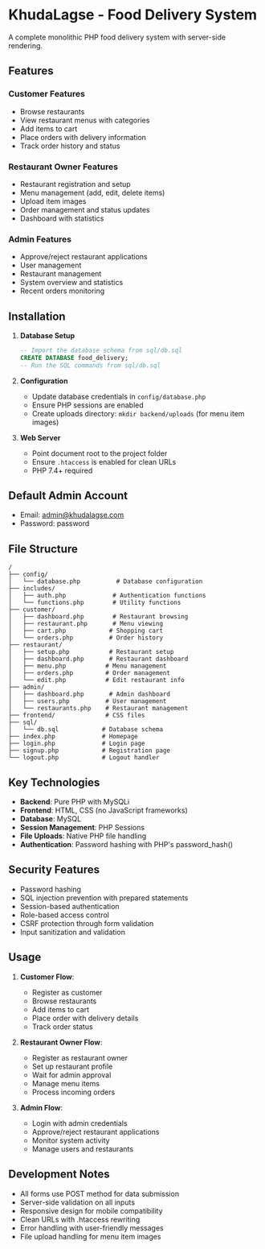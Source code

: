 # KhudaLagse - Food Delivery System

A complete monolithic PHP food delivery system with server-side rendering.

## Features

### Customer Features
- Browse restaurants
- View restaurant menus with categories
- Add items to cart
- Place orders with delivery information
- Track order history and status

### Restaurant Owner Features
- Restaurant registration and setup
- Menu management (add, edit, delete items)
- Upload item images
- Order management and status updates
- Dashboard with statistics

### Admin Features
- Approve/reject restaurant applications
- User management
- Restaurant management
- System overview and statistics
- Recent orders monitoring

## Installation

1. **Database Setup**
   ```sql
   -- Import the database schema from sql/db.sql
   CREATE DATABASE food_delivery;
   -- Run the SQL commands from sql/db.sql
   ```

2. **Configuration**
   - Update database credentials in `config/database.php`
   - Ensure PHP sessions are enabled
   - Create uploads directory: `mkdir backend/uploads` (for menu item images)

3. **Web Server**
   - Point document root to the project folder
   - Ensure `.htaccess` is enabled for clean URLs
   - PHP 7.4+ required

## Default Admin Account
- Email: admin@khudalagse.com
- Password: password

## File Structure

```
/
├── config/
│   └── database.php          # Database configuration
├── includes/
│   ├── auth.php             # Authentication functions
│   └── functions.php        # Utility functions
├── customer/
│   ├── dashboard.php        # Restaurant browsing
│   ├── restaurant.php       # Menu viewing
│   ├── cart.php            # Shopping cart
│   └── orders.php          # Order history
├── restaurant/
│   ├── setup.php           # Restaurant setup
│   ├── dashboard.php       # Restaurant dashboard
│   ├── menu.php           # Menu management
│   ├── orders.php         # Order management
│   └── edit.php           # Edit restaurant info
├── admin/
│   ├── dashboard.php       # Admin dashboard
│   ├── users.php          # User management
│   └── restaurants.php    # Restaurant management
├── frontend/              # CSS files
├── sql/
│   └── db.sql            # Database schema
├── index.php             # Homepage
├── login.php             # Login page
├── signup.php            # Registration page
└── logout.php            # Logout handler
```

## Key Technologies

- **Backend**: Pure PHP with MySQLi
- **Frontend**: HTML, CSS (no JavaScript frameworks)
- **Database**: MySQL
- **Session Management**: PHP Sessions
- **File Uploads**: Native PHP file handling
- **Authentication**: Password hashing with PHP's password_hash()

## Security Features

- Password hashing
- SQL injection prevention with prepared statements
- Session-based authentication
- Role-based access control
- CSRF protection through form validation
- Input sanitization and validation

## Usage

1. **Customer Flow**:
   - Register as customer
   - Browse restaurants
   - Add items to cart
   - Place order with delivery details
   - Track order status

2. **Restaurant Owner Flow**:
   - Register as restaurant owner
   - Set up restaurant profile
   - Wait for admin approval
   - Manage menu items
   - Process incoming orders

3. **Admin Flow**:
   - Login with admin credentials
   - Approve/reject restaurant applications
   - Monitor system activity
   - Manage users and restaurants

## Development Notes

- All forms use POST method for data submission
- Server-side validation on all inputs
- Responsive design for mobile compatibility
- Clean URLs with .htaccess rewriting
- Error handling with user-friendly messages
- File upload handling for menu item images